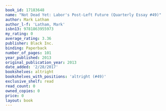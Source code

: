 ```yaml
---
book_id: 17183648
name: "Not Dead Yet: Labor's Post-Left Future (Quarterly Essay #49)"
author: Mark Latham
author_l-f: 'Latham, Mark'
isbn13: 9781863955973
my_rating: 0
average_rating: 3.36
publisher: Black Inc.
binding: Paperback
number_of_pages: 101
year_published: 2013
original_publication_year: 2013
date_added: '2/28/2017'
bookshelves: altright
bookshelves_with_positions: 'altright (#49)'
exclusive_shelf: read
read_count: 0
owned_copies: 0
price: 0
layout: book
---
```

